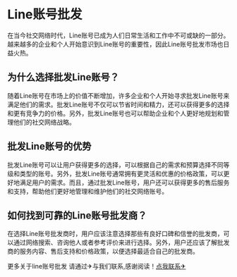 # Line账号批发

在当今社交网络时代，Line账号已成为人们日常生活和工作中不可或缺的一部分。越来越多的企业和个人开始意识到Line账号的重要性，因此Line账号批发市场也日益火热。

## 为什么选择批发Line账号？

随着Line账号在市场上的价值不断增加，许多企业和个人开始寻求批发Line账号来满足他们的需求。批发Line账号不仅可以节省时间和精力，还可以获得更多的选择和更有竞争力的价格。另外，批发Line账号也可以帮助企业和个人更好地规划和管理他们的社交网络战略。

## 批发Line账号的优势

批发Line账号可以让用户获得更多的选择，可以根据自己的需求和预算选择不同等级和类型的账号。另外，批发Line账号通常拥有更灵活和优惠的价格政策，可以更好地满足用户的需求。而且，通过批发Line账号，用户还可以获得更多的售后服务和支持，帮助他们更好地管理和维护他们的社交网络账号。

## 如何找到可靠的Line账号批发商？

在选择Line账号批发商时，用户应该注意选择那些有良好口碑和信誉的批发商，可以通过网络搜索、咨询他人或者参考评价来进行选择。另外，用户还应该了解批发商的服务内容、售后支持和价格政策，以便选择最适合自己的批发商。

更多关于line账号批发 请通过✈与我们联系,感谢阅读！[点我联系✈](https://dl.G208.com)